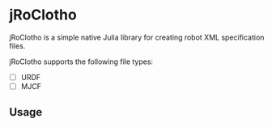 # jRoClotho

jRoClotho is a simple native Julia library for creating robot XML specification files.

jRoClotho supports the following file types:

- [ ] URDF
- [ ] MJCF
<!-- - [ ] SDF -->

<!-- ## Installation -->

## Usage

<!-- -->

<!-- ## Contributing -->

<!-- ## License -->
